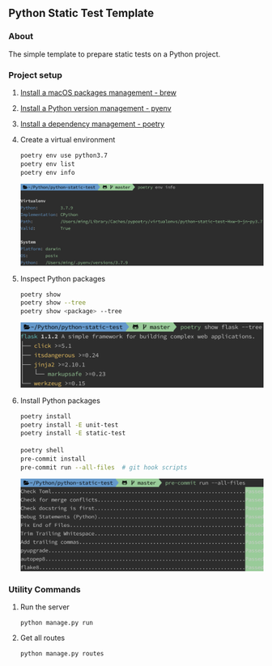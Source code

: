 ## Python Static Test Template

### About

The simple template to prepare static tests on a Python project.


### Project setup

1. [Install a macOS packages management - brew](https://brew.sh/)

1. [Install a Python version management - pyenv](https://github.com/pyenv/pyenv)

1. [Install a dependency management - poetry]((https://python-poetry.org/docs/))

1. Create a virtual environment

   ```bash
   poetry env use python3.7
   poetry env list
   poetry env info
   ```

   ![Sample Image](images/sample-01.png)

1. Inspect Python packages

   ```bash
   poetry show
   poetry show --tree
   poetry show <package> --tree
   ```

   ![Sample Image](images/sample-02.png)

1. Install Python packages

   ```bash
   poetry install
   poetry install -E unit-test
   poetry install -E static-test

   poetry shell
   pre-commit install
   pre-commit run --all-files  # git hook scripts
   ```

   ![Sample Image](images/sample-03.png)


### Utility Commands

1. Run the server

    ```shell
    python manage.py run
    ```

1. Get all routes

    ```shell
    python manage.py routes
    ```
